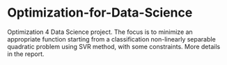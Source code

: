 # Optimization-for-Data-Science
Optimization 4 Data Science project. The focus is to minimize an appropriate function starting from a classification non-linearly separable quadratic problem using SVR method, with some constraints. More details in the report. 
